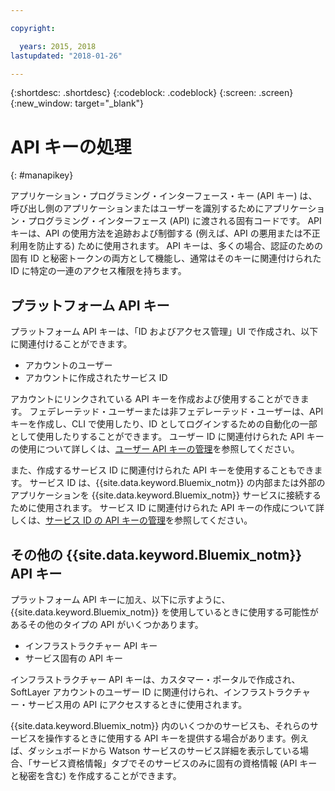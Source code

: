 ```yaml
---

copyright:

  years: 2015, 2018
lastupdated: "2018-01-26"

---
```


{:shortdesc: .shortdesc}
{:codeblock: .codeblock}
{:screen: .screen}
{:new_window: target="_blank"}

# API キーの処理
{: #manapikey}

アプリケーション・プログラミング・インターフェース・キー (API キー) は、呼び出し側のアプリケーションまたはユーザーを識別するためにアプリケーション・プログラミング・インターフェース (API) に渡される固有コードです。  API キーは、API の使用方法を追跡および制御する (例えば、API の悪用または不正利用を防止する) ために使用されます。 API キーは、多くの場合、認証のための固有 ID と秘密トークンの両方として機能し、通常はそのキーに関連付けられた ID に特定の一連のアクセス権限を持ちます。

## プラットフォーム API キー

プラットフォーム API キーは、「ID およびアクセス管理」UI で作成され、以下に関連付けることができます。

* アカウントのユーザー
* アカウントに作成されたサービス ID

アカウントにリンクされている API キーを作成および使用することができます。 フェデレーテッド・ユーザーまたは非フェデレーテッド・ユーザーは、API キーを作成し、CLI で使用したり、ID としてログインするための自動化の一部として使用したりすることができます。 ユーザー ID に関連付けられた API キーの使用について詳しくは、[ユーザー API キーの管理](userid_keys.html)を参照してください。

また、作成するサービス ID に関連付けられた API キーを使用することもできます。 サービス ID は、{{site.data.keyword.Bluemix_notm}} の内部または外部のアプリケーションを {{site.data.keyword.Bluemix_notm}} サービスに接続するために使用されます。 サービス ID に関連付けられた API キーの作成について詳しくは、[サービス ID の API キーの管理](serviceid_keys.html)を参照してください。

## その他の {{site.data.keyword.Bluemix_notm}} API キー

プラットフォーム API キーに加え、以下に示すように、{{site.data.keyword.Bluemix_notm}} を使用しているときに使用する可能性があるその他のタイプの API がいくつかあります。

* インフラストラクチャー API キー
* サービス固有の API キー

インフラストラクチャー API キーは、カスタマー・ポータルで作成され、SoftLayer アカウントのユーザー ID に関連付けられ、インフラストラクチャー・サービス用の API にアクセスするときに使用されます。

{{site.data.keyword.Bluemix_notm}} 内のいくつかのサービスも、それらのサービスを操作するときに使用する API キーを提供する場合があります。例えば、ダッシュボードから Watson サービスのサービス詳細を表示している場合、「サービス資格情報」タブでそのサービスのみに固有の資格情報 (API キーと秘密を含む) を作成することができます。

